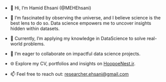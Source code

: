 - 👋 Hi, I’m Hamid Ehsani (@MEHEhsani)
- 👀 I’m fascinated by observing the universe, and I believe science is the best lens to do so. Data science empowers me to uncover insights hidden within datasets.
- 🌱 Currently, I’m applying my knowledge in DataScience to solve real-world problems.
- 💞️ I’m eager to collaborate on impactful data science projects.
- 🌐 Explore my CV, portfolios and insights on [HoopoeNest.ir](https://HoopoeNest.ir).

- 📫 Feel free to reach out: researcher.ehsani@gmail.com

<!---
MEHEhsani/MEHEhsani is a ✨ special ✨ repository because its README.md (this file) appears on your GitHub profile. You can click the Preview link to take a look at your changes. 
--->

